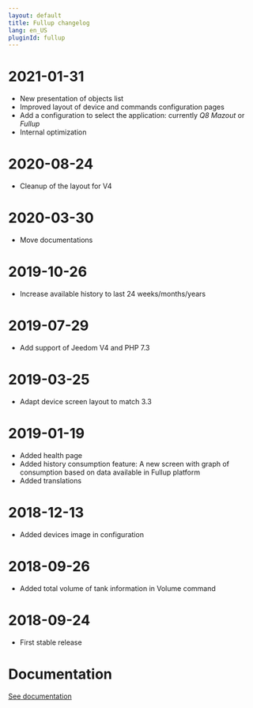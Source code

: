 ```yaml
---
layout: default
title: Fullup changelog
lang: en_US
pluginId: fullup
---
```


# 2021-01-31

- New presentation of objects list 
- Improved layout of device and commands configuration pages
- Add a configuration to select the application: currently _Q8 Mazout_ or _Fullup_
- Internal optimization

# 2020-08-24

- Cleanup of the layout for V4

# 2020-03-30

- Move documentations

# 2019-10-26

- Increase available history to last 24 weeks/months/years

# 2019-07-29

- Add support of Jeedom V4 and PHP 7.3

# 2019-03-25

- Adapt device screen layout to match 3.3

# 2019-01-19

- Added health page
- Added history consumption feature: A new screen with graph of consumption based on data available in Fullup platform
- Added translations

# 2018-12-13

- Added devices image in configuration

# 2018-09-26

- Added total volume of tank information in Volume command

# 2018-09-24

- First stable release

# Documentation

[See documentation]({{site.baseurl}}/{{page.pluginId}}/{{page.lang}})
